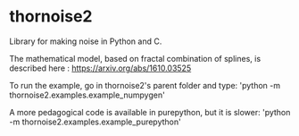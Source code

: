 # thornoise2
Library for making noise in Python and C.

The mathematical model, based on fractal combination of splines,
is described here : https://arxiv.org/abs/1610.03525

To run the example, go in thornoise2's parent folder and type:
'python -m thornoise2.examples.example_numpygen'

A more pedagogical code is available in purepython, but it is slower:
'python -m thornoise2.examples.example_purepython'
